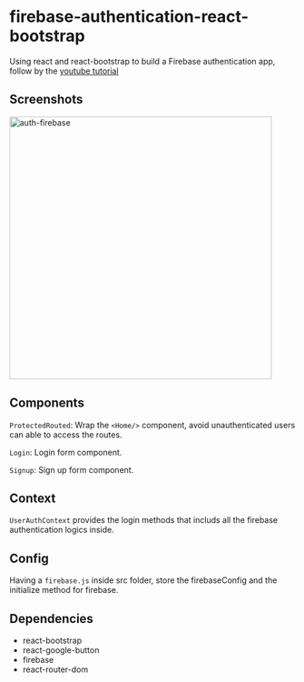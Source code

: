 # firebase-authentication-react-bootstrap

Using react and react-bootstrap to build a Firebase authentication app, follow by the [youtube tutorial](https://www.youtube.com/watch?v=6kgitEWTxac&list=RDCMUChPxqdfDbulLE9PyUqhijWw&index=4)

## Screenshots
<img width="462" alt="auth-firebase" src="https://user-images.githubusercontent.com/67775387/199186351-b17fcc52-91d1-423a-9324-8cb774673351.png">


## Components
`ProtectedRouted`: Wrap the `<Home/>` component, avoid unauthenticated users can able to access the routes.

`Login`: Login form component.

`Signup`: Sign up form component.

## Context
`UserAuthContext` provides the login methods that includs all the firebase authentication logics inside.

## Config
Having a `firebase.js` inside src folder, store the firebaseConfig and the initialize method for firebase.

## Dependencies

+ react-bootstrap
+ react-google-button
+ firebase
+ react-router-dom
